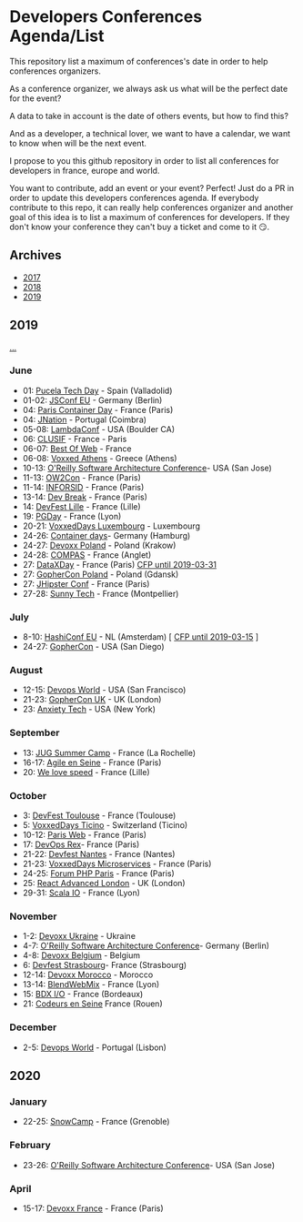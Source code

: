 # Developers Conferences Agenda/List

This repository list a maximum of conferences's date in order to help conferences organizers.

As a conference organizer, we always ask us what will be the perfect date for the event?

A data to take in account is the date of others events, but how to find this?

And as a developer, a technical lover, we want to have a calendar, we want to know when will be the next event.

I propose to you this github repository in order to list all conferences for developers in france, europe and world.

You want to contribute, add an event or your event? Perfect! Just do a PR in order to update this developers conferences agenda.
If everybody contribute to this repo, it can really help conferences organizer and another goal of this idea is to list a maximum of conferences for developers.
If they don't know your conference they can't buy a ticket and come to it 😏.

## Archives

* [2017](archives/2017.md)
* [2018](archives/2018.md)
* [2019](archives/2019.md)

## 2019

[...](archives/2019.md)

### June

* 01: [Pucela Tech Day](https://gdgvalladolid.com) - Spain (Valladolid) 
* 01-02: [JSConf EU](https://2019.jsconf.eu) - Germany (Berlin) 
* 04: [Paris Container Day](http://paris-container-day.fr) - France (Paris)
* 04: [JNation](https://jnation.pt) - Portugal (Coimbra)
* 05-08: [LambdaConf](http://lambdaconf.us) - USA (Boulder CA)
* 06: [CLUSIF](https://clusif.fr/appel-a-contribution/) - France - Paris
* 06-07: [Best Of Web](http://bestofweb.paris/) - France
* 06-08: [Voxxed Athens](https://voxxeddays.com/athens/) - Greece (Athens)
* 10-13: [O'Reilly Software Architecture Conference](https://conferences.oreilly.com/software-architecture/sa-ça)- USA (San Jose) 
* 11-13: [OW2Con](https://www.ow2con.org/view/2019/) - France (Paris)
* 11-14: [INFORSID](http://inforsid.fr/Paris2019/) - France (Paris)
* 13-14: [Dev Break](https://www.devbreak.io/) - France (Paris)
* 14: [DevFest Lille](https://devfest.gdglille.org/) - France (Lille)
* 19: [PGDay](https://pgday.fr) - France (Lyon) 
* 20-21: [VoxxedDays Luxembourg](https://voxxeddays.com/luxembourg/) - Luxembourg 
* 24-26: [Container days](https://www.containerdays.io)- Germany (Hamburg) 
* 24-27: [Devoxx Poland](http://devoxx.pl) - Poland (Krakow)
* 24-28: [COMPAS](https://2019.compas-conference.fr/) - France (Anglet)
* 27: [DataXDay](https://dataxday.fr/) - France (Paris) [CFP until 2019-03-31](https://conference-hall.io/public/event/sciLlnq7UjZdqYhVCMHO)
* 27: [GopherCon Poland](http://twitter.com/GopherConPL) - Poland (Gdansk)
* 27: [JHipster Conf](https://jhipster-conf.github.io/) - France (Paris)
* 27-28: [Sunny Tech](https://sunny-tech.io/) - France (Montpellier)

### July

* 8-10: [HashiConf EU](https://hashiconfeu.hashicorp.com/) - NL (Amsterdam) [ [CFP until 2019-03-15](https://hashiconfeu.hashicorp.com/#submit-a-talk) ]
* 24-27: [GopherCon](https://www.gophercon.com) - USA (San Diego)

### August

* 12-15: [Devops World](https://www.cloudbees.com/devops-world) - USA (San Francisco)
* 21-23: [GopherCon UK](https://www.gophercon.com) - UK (London)
* 23: [Anxiety Tech](https://www.anxietytech.com/) - USA (New York)

### September

* 13: [JUG Summer Camp](http://www.jugsummercamp.org/edition/10) - France (La Rochelle) 
* 16-17: [Agile en Seine](https://www.agileenseine.com/) - France (Paris)
* 20: [We love speed](https://www.welovespeed.com/2019/) - France (Lille)

### October

* 3: [DevFest Toulouse](https://devfesttoulouse.fr) - France (Toulouse)
* 5: [VoxxedDays Ticino](https://voxxeddays.com/ticino/) - Switzerland (Ticino) 
* 10-12: [Paris Web](https://www.paris-web.fr) - France (Paris) 
* 17: [DevOps Rex](http://devopsrex.fr)- France (Paris) 
* 21-22: [Devfest Nantes](https://devfest.gdgnantes.com/fr/) - France (Nantes) 
* 21-23: [VoxxedDays Microservices](https://voxxeddays.com/microservices/) - France (Paris)
* 24-25: [Forum PHP Paris](https://event.afup.org) - France (Paris) 
* 25: [React Advanced London](https://reactadvanced.com/) - UK (London) 
* 29-31: [Scala IO](https://scala.io) - France (Lyon) 

### November

* 1-2: [Devoxx Ukraine](http://devoxx.org.ua) - Ukraine
* 4-7: [O'Reilly Software Architecture Conference](https://conferences.oreilly.com/software-architecture/sa-eu)- Germany (Berlin) 
* 4-8: [Devoxx Belgium](http://devoxx.be) - Belgium
* 6: [Devfest Strasbourg](https://devfest.gdgstrasbourg.fr)- France (Strasbourg) 
* 12-14: [Devoxx Morocco](http://devoxx.ma) - Morocco
* 13-14: [BlendWebMix](https://www.blendwebmix.com/) - France (Lyon)
* 15: [BDX I/O](https://www.bdx.io) - France (Bordeaux)
* 21: [Codeurs en Seine](https://www.codeursenseine.com/2019/) France (Rouen) 

### December

* 2-5: [Devops World](https://www.cloudbees.com/devops-world) - Portugal (Lisbon)

## 2020

### January

* 22-25: [SnowCamp](http://snowcamp.io/fr/) - France (Grenoble)
  
### February

* 23-26: [O'Reilly Software Architecture Conference](https://conferences.oreilly.com/software-architecture/sa-n'y)- USA (San Jose) 

### April

* 15-17: [Devoxx France](https://www.devoxx.fr/) - France (Paris)
